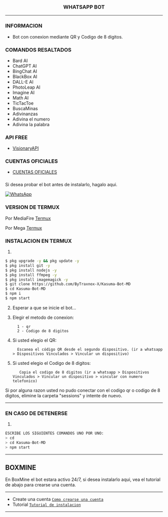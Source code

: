 <h3 align="center">WHATSAPP BOT</h3>

***
### INFORMACION
- Bot con conexion mediante QR y Codigo de 8 digitos.

### COMANDOS RESALTADOS
  - Bard AI
  - ChatGPT AI
  - BingChat AI
  - BlackBox AI
  - DALL-E AI
  - PhotoLeap AI
  - Imagine AI
  - Math AI
  - TicTacToe
  - BuscaMinas
  - Adivinanzas
  - Adivina el numero
  - Adivina la palabra
  

### API FREE
-  [VisionaryAPI](https://visionaryapi.boxmine.xyz/)

### CUENTAS OFICIALES
-  [CUENTAS OFICIALES](https://solo.to/kasuma)

###
Si desea probar el bot antes de instalarlo, hagalo aqui.

[![WhatsApp](https://img.shields.io/badge/KasumaBot-25D366?style=for-the-badge&logo=whatsapp&logoColor=white)](wa.me/573215683772) 


### VERSION DE TERMUX

Por MediaFire
[Termux](https://www.mediafire.com/file/w0y0wkgrwl6sxtl/com.termux_118.apk/file) 

Por Mega
[Termux](https://mega.nz/file/8ms2wSxZ#jVRHw31hJiZTMZjd09vEFLrfjmlOK7EybnU9bqLn-yg) 

### INSTALACION EN TERMUX
1. 
```sh
$ pkg upgrade -y && pkg update -y
$ pkg install git -y
$ pkg install nodejs -y
$ pkg install ffmpeg -y
$ pkg install imagemagick -y
$ git clone https://github.com/ByTraxnox-X/Kasuma-Bot-MD
$ cd Kasuma-Bot-MD
$ npm i 
$ npm start
```
2. Esperar a que se inicie el bot...

3. Elegir el metodo de conexion:
    
         1 - qr  
         2 - Codigo de 8 digitos

4. Si usted elegio el QR:

         Escanea el código QR desde el segundo dispositivo. (ir a whatsapp > Dispositivos Vinculados > Vincular un dispositivo)

4. Si usted elegio el Codigo de 8 digitos:

          Copia el codigo de 8 digitos (ir a whatsapp > Dispositivos Vinculados > Vincular un dispositivo > vincular con numero telefonico)




Si por alguna razon usted no pudo conectar con el codigo qr o codigo de 8 digitos, elimine la carpeta "sessions" y intente de nuevo.

---------

### EN CASO DE DETENERSE
1. 
```sh
ESCRIBE LOS SIGUIENTES COMANDOS UNO POR UNO:
> cd 
> cd Kasuma-Bot-MD
> npm start
```

---------


## BOXMINE

En BoxMine el bot estara activo 24/7, si desea instalarlo aqui, vea el tutorial de abajo para crearse una cuenta.

---------
* Create una cuenta [`Como crearse una cuenta`](https://www.youtube.com/watch?v=ZAwBLuNmIlI)
* Tutorial  [`Tutorial de instalacion`]()



---------